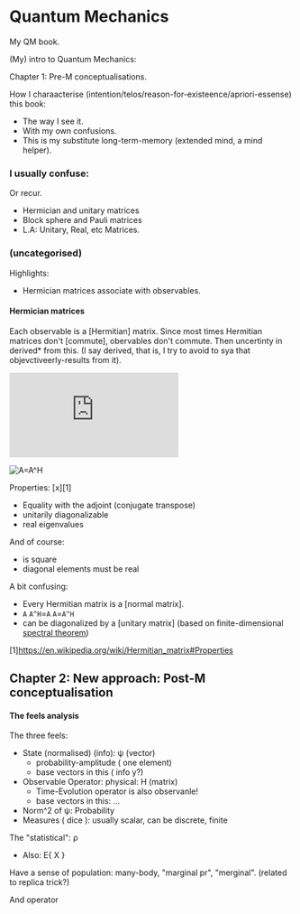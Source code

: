 # Quantum Mechanics
My QM book.

(My) intro to Quantum Mechanics:

Chapter 1: Pre-M conceptualisations.

How I charaacterise (intention/telos/reason-for-existeence/apriori-essense) this book:
* The way I see it.
* With my own confusions.
* This is my substitute long-term-memory (extended mind, a mind helper).

### I usually confuse:
Or recur.

* Hermician and unitary matrices
* Block sphere and Pauli matrices
* L.A: Unitary, Real, etc Matrices.

### (uncategorised)
Highlights:
* Hermician matrices associate with observables.


#### Hermician matrices
Each observable is a [Hermitian] matrix. Since most times Hermitian matrices don't [commute], obervables don't commute. Then uncertinty in derived* from this. (I say derived, that is, I try to avoid to sya that objevctiveerly-results from it).


![A=A^H](https://latex.codecogs.com/gif.latex?A%3DA%5EH)

![A=A^H](https://wikimedia.org/api/rest_v1/media/math/render/svg/8aa270391d183478251283d2c4b2c72ac4563352)

Properties: [x][1]
* Equality with the adjoint (conjugate transpose)
* unitarily diagonalizable
* real eigenvalues

And of course:
* is square
* diagonal elements must be real

A bit confusing:
* Every Hermitian matrix is a [normal matrix].
* `A` `A^H`=`A` `A`=`A^H`
* can be diagonalized by a [unitary matrix]
(based on finite-dimensional [spectral theorem](https://en.wikipedia.org/wiki/Spectral_theorem#Hermitian_maps_and_Hermitian_matrices))

[1]https://en.wikipedia.org/wiki/Hermitian_matrix#Properties

## Chapter 2: New approach: Post-M conceptualisation

#### The feels analysis

The three feels:
* State (normalised) (info): ψ (vector)
    * probability-amplitude ( one element)
    * base vectors in this ( info y?)
* Observable Operator: physical: H (matrix)
    * Time-Evolution operator is also observanle!
    * base vectors in this: ...
* Norm^2 of ψ: Probability
* Measures ( dice ): usually scalar, can be discrete, finite

The "statistical": ρ
* Also: E{ X }

Have a sense of population: many-body, "marginal pr", "merginal".
(related to replica trick?)

And operator 
